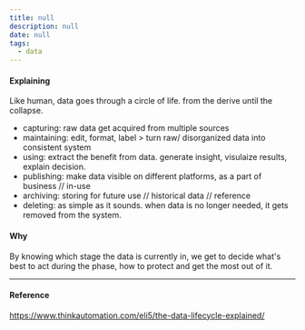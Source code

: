 ```yaml
---
title: null
description: null
date: null
tags:
  - data
---
```


#### Explaining

Like human, data goes through a circle of life. from the derive until the collapse.

- capturing: raw data get acquired from multiple sources
- maintaining: edit, format, label > turn raw/ disorganized data into consistent system
- using: extract the benefit from data. generate insight, visulaize results, explain decision.
- publishing: make data visible on different platforms, as a part of business // in-use
- archiving: storing for future use // historical data // reference
- deleting: as simple as it sounds. when data is no longer needed, it gets removed from the system.

#### Why

By knowing which stage the data is currently in, we get to decide what's best to act during the phase, how to protect and get the most out of it.

---

#### Reference

https://www.thinkautomation.com/eli5/the-data-lifecycle-explained/
